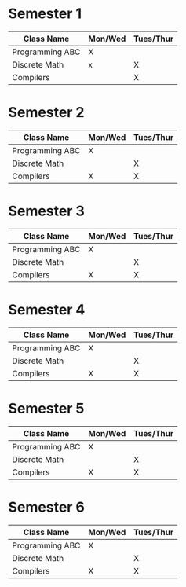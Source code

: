 
# Semester 1
|  Class Name | Mon/Wed  | Tues/Thur |
|---|---|---|
| Programming ABC | X  |   |
| Discrete Math  |  x |  X |
| Compilers  |   |  X |

# Semester 2
|  Class Name | Mon/Wed  | Tues/Thur |
|---|---|---|
| Programming ABC | X  |   |
| Discrete Math  |   |  X |
| Compilers  | X  |  X |

# Semester 3
|  Class Name | Mon/Wed  | Tues/Thur |
|---|---|---|
| Programming ABC | X  |   |
| Discrete Math  |   |  X |
| Compilers  | X  |  X |

# Semester 4
|  Class Name | Mon/Wed  | Tues/Thur |
|---|---|---|
| Programming ABC | X  |   |
| Discrete Math  |   |  X |
| Compilers  | X  |  X |
# Semester 5
|  Class Name | Mon/Wed  | Tues/Thur |
|---|---|---|
| Programming ABC | X  |   |
| Discrete Math  |   |  X |
| Compilers  | X  |  X |
# Semester 6
|  Class Name | Mon/Wed  | Tues/Thur |
|---|---|---|
| Programming ABC | X  |   |
| Discrete Math  |   |  X |
| Compilers  | X  |  X |